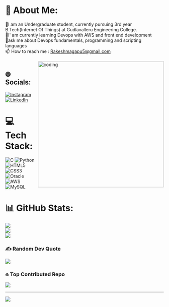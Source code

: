 # 💫 About Me:
🔭I am an Undergraduate student, currently pursuing 3rd year B.Tech(Internet Of Things) at Gudlavalleru Engineering College.<br>🌱I' am currently learning Devops with AWS and front end development<br>💬ask me about Devops fundamentals, programming and scripting languages<br>📫 How to reach me : Rakeshmagapu5@gmail.com<br><br>
<img align="right" alt="coding" width="400" src="https://i.pinimg.com/originals/81/17/8b/81178b47a8598f0c81c4799f2cdd4057.gif">

## 🌐 Socials:
[![Instagram](https://img.shields.io/badge/Instagram-%23E4405F.svg?logo=Instagram&logoColor=white)](https://instagram.com/_.CALL._ME._ROCKY._) [![LinkedIn](https://img.shields.io/badge/LinkedIn-%230077B5.svg?logo=linkedin&logoColor=white)](https://linkedin.com/in/Rakeshmagapu) 

# 💻 Tech Stack:
![C](https://img.shields.io/badge/c-%2300599C.svg?style=for-the-badge&logo=c&logoColor=white) ![Python](https://img.shields.io/badge/python-3670A0?style=for-the-badge&logo=python&logoColor=ffdd54) ![HTML5](https://img.shields.io/badge/html5-%23E34F26.svg?style=for-the-badge&logo=html5&logoColor=white) ![CSS3](https://img.shields.io/badge/css3-%231572B6.svg?style=for-the-badge&logo=css3&logoColor=white) ![Oracle](https://img.shields.io/badge/Oracle-F80000?style=for-the-badge&logo=oracle&logoColor=white) ![AWS](https://img.shields.io/badge/AWS-%23FF9900.svg?style=for-the-badge&logo=amazon-aws&logoColor=white) ![MySQL](https://img.shields.io/badge/mysql-%2300f.svg?style=for-the-badge&logo=mysql&logoColor=white)
# 📊 GitHub Stats:
![](https://github-readme-stats.vercel.app/api?username=rakeshmagapu&theme=default&hide_border=false&include_all_commits=false&count_private=false)<br/>
![](https://github-readme-streak-stats.herokuapp.com/?user=rakeshmagapu&theme=default&hide_border=false)<br/>
![](https://github-readme-stats.vercel.app/api/top-langs/?username=rakeshmagapu&theme=default&hide_border=false&include_all_commits=false&count_private=false&layout=compact)

### ✍️ Random Dev Quote
![](https://quotes-github-readme.vercel.app/api?type=horizontal&theme=radical)

### 🔝 Top Contributed Repo
![](https://github-contributor-stats.vercel.app/api?username=rakeshmagapu&limit=5&theme=onedark&combine_all_yearly_contributions=true)

---
[![](https://visitcount.itsvg.in/api?id=rakeshmagapu&icon=0&color=0)](https://visitcount.itsvg.in)

<!-- Proudly created with GPRM ( https://gprm.itsvg.in ) -->

